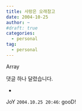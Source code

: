 ```yaml
---
title: 사랑은 오래참고
date: 2004-10-25
author: ~
#draft: true
categories:
  - personal
tag:
  - personal
---
```




Array

 


 댓글 하나 달렸습니다.

- 
 JoY `2004.10.25 20:46`: 
gooD!




